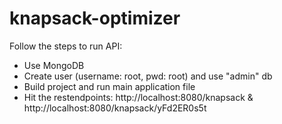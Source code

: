 # knapsack-optimizer

Follow the steps to run API:

- Use MongoDB
- Create user (username: root, pwd: root) and use "admin" db
- Build project and run main application file
- Hit the restendpoints: http://localhost:8080/knapsack & http://localhost:8080/knapsack/yFd2ER0s5t